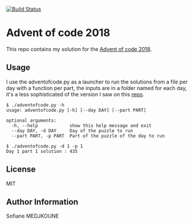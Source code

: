 [![Build Status](https://travis-ci.org/Nani-o/adventofcode2018.svg?branch=master)](https://travis-ci.org/Nani-o/adventofcode2018)

Advent of code 2018
===================

This repo contains my solution for the [Advent of code 2018](https://adventofcode.com/2018/).

Usage
-----

I use the adventofcode.py as a launcher to run the solutions from a file per day with a function per part, the inputs are in a folder named for each day, it's a less sophisticated of the version I saw on this [repo](https://github.com/LinusCDE/AdventOfCode2018).

```
$ ./adventofcode.py -h
usage: adventofcode.py [-h] [--day DAY] [--part PART]

optional arguments:
  -h, --help            show this help message and exit
  --day DAY, -d DAY     Day of the puzzle to run
  --part PART, -p PART  Part of the puzzle of the day to run

$ ./adventofcode.py -d 1 -p 1
Day 1 part 1 solution : 435
```

License
-------

MIT

Author Information
------------------

Sofiane MEDJKOUNE
